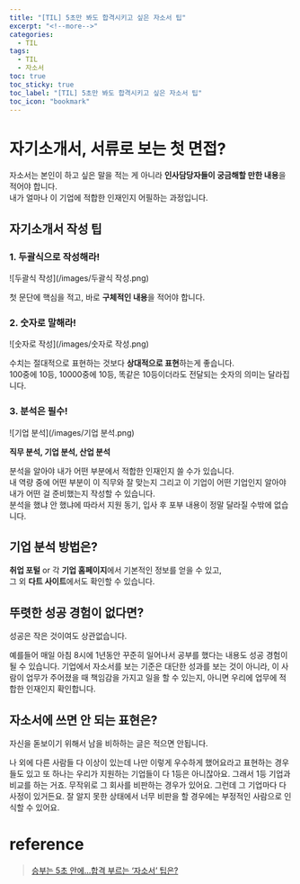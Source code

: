 ```yaml
---
title: "[TIL] 5초만 봐도 합격시키고 싶은 자소서 팁"
excerpt: "<!--more-->"
categories:
  - TIL
tags:
  - TIL
  - 자소서
toc: true
toc_sticky: true
toc_label: "[TIL] 5초만 봐도 합격시키고 싶은 자소서 팁"
toc_icon: "bookmark"
---
```


# 자기소개서, 서류로 보는 첫 면접?

자소서는 본인이 하고 싶은 말을 적는 게 아니라 **인사담당자들이 궁금해할 만한 내용**을 적어야 합니다.
<br>내가 얼마나 이 기업에 적합한 인재인지 어필하는 과정입니다.

## 자기소개서 작성 팁

### 1. 두괄식으로 작성해라!

![두괄식 작성](/images/두괄식 작성.png)

첫 문단에 핵심을 적고, 바로 **구체적인 내용**을 적어야 합니다.

### 2. 숫자로 말해라!

![숫자로 작성](/images/숫자로 작성.png)

수치는 절대적으로 표현하는 것보다 **상대적으로 표현**하는게 좋습니다.
<br>100중에 10등, 10000중에 10등, 똑같은 10등이더라도 전달되는 숫자의 의미는 달라집니다.

### 3. 분석은 필수!

![기업 분석](/images/기업 분석.png)

**직무 분석, 기업 분석, 산업 분석**

분석을 알아야 내가 어떤 부분에서 적합한 인재인지 쓸 수가 있습니다. 
<br>내 역량 중에 어떤 부분이 이 직무와 잘 맞는지 그리고 이 기업이 어떤 기업인지 알아야 내가 어떤 걸 준비했는지 작성할 수 있습니다. 
<br>분석을 했냐 안 했냐에 따라서 지원 동기, 입사 후 포부 내용이 정말 달라질 수밖에 없습니다.

## 기업 분석 방법은?

**취업 포털** or 각 **기업 홈페이지**에서 기본적인 정보를 얻을 수 있고, 
<br>그 외 **다트 사이트**에서도 확인할 수 있습니다.

## 뚜렷한 성공 경험이 없다면?

성공은 작은 것이여도 상관없습니다.

예를들어 매일 아침 8시에 1년동안 꾸준히 일어나서 공부를 했다는 내용도 성공 경험이 될 수 있습니다.
기업에서 자소서를 보는 기준은 대단한 성과를 보는 것이 아니라, 이 사람이 업무가 주어졌을 때 책임감을 가지고 일을 할 수 있는지, 아니면 우리에 업무에 적합한 인재인지 확인합니다. 

## 자소서에 쓰면 안 되는 표현은?

자신을 돋보이기 위해서 남을 비하하는 글은 적으면 안됩니다.

나 외에 다른 사람들 다 이상이 있는데 나만 이렇게 우수하게 했어요라고 표현하는 경우들도 있고 또 하나는 우리가 지원하는 기업들이 다 1등은 아니잖아요. 그래서 1등 기업과 비교를 하는 거죠. 무작위로 그 회사를 비판하는 경우가 있어요. 그런데 그 기업마다 다 사정이 있거든요. 잘 알지 못한 상태에서 너무 비판을 할 경우에는 부정적인 사람으로 인식할 수 있어요.

# reference

> [승부는 5초 안에…합격 부르는 ‘자소서’ 팁은?](https://news.kbs.co.kr/news/view.do?ncd=5269789)
